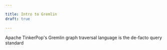 ```yaml
---

title: Intro to Gremlin
draft: true

---
```


Apache TinkerPop's Gremlin graph traversal language is the de-facto query standard
